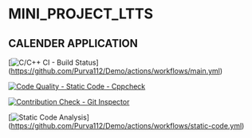 # MINI_PROJECT_LTTS

## CALENDER APPLICATION

[![C/C++ CI - Build Status](https://github.com/kushwahaanshika/Mini_project/actions/workflows/main.yml/badge.svg)]
(https://github.com/Purva112/Demo/actions/workflows/main.yml)

[![Code Quality - Static Code - Cppcheck](https://github.com/kushwahaanshika/Mini_project/actions/workflows/cpp_check.yml/badge.svg)](https://github.com/Purva112/Demo/actions/workflows/cpp_check.yml)

[![Contribution Check - Git Inspector](https://github.com/kushwahaanshika/Mini_project/actions/workflows/git-inspector.yml/badge.svg)](https://github.com/Purva112/Demo/actions/workflows/git-inspector.yml)

[![Static Code Analysis](https://github.com/kushwahaanshika/Mini_project/actions/workflows/static-code.yml/badge.svg)]
(https://github.com/Purva112/Demo/actions/workflows/static-code.yml)

